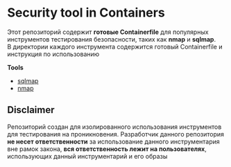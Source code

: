 # Security tool in Containers
Этот репозиторий содержит **готовые Containerfile** для популярных инструментов тестирования безопасности, таких как **nmap** и **sqlmap**.  
В директории каждого инструмента содержится готовый Containerfile и инструкция по использованию

**Tools**
- [sqlmap](https://github.com/Rickert155/security_containers/tree/main/sqlmap)
- [nmap](https://github.com/Rickert155/security_containers/tree/main/nmap)

## Disclaimer
Репозиторий создан для изолированного использования инструментов для тестирования на проникновения. Разработчик данного репозитория **не несет ответственности** за использование данного инструментария вне рамок закона, **вся ответственность лежит на пользователях**, использующих данный инструментарий и его образы
